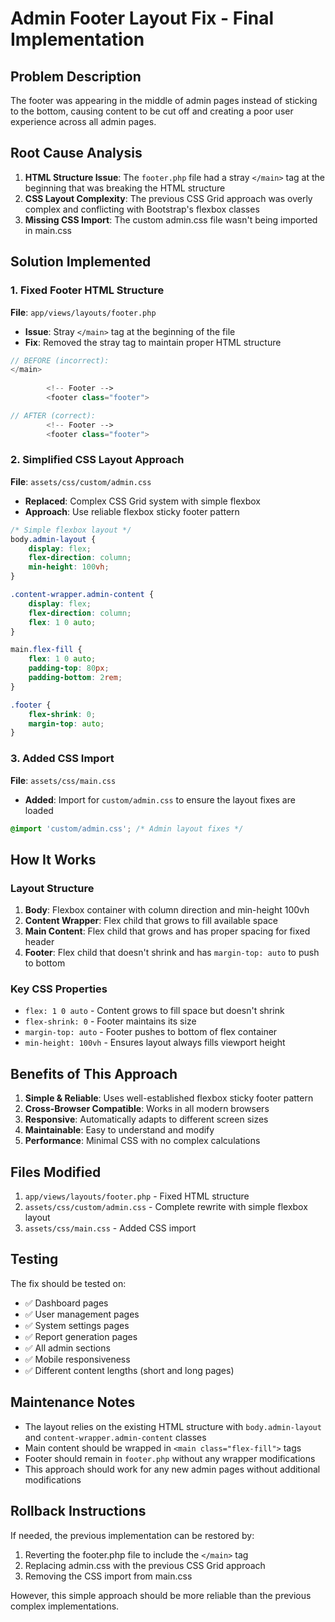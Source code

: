 # Admin Footer Layout Fix - Final Implementation

## Problem Description
The footer was appearing in the middle of admin pages instead of sticking to the bottom, causing content to be cut off and creating a poor user experience across all admin pages.

## Root Cause Analysis
1. **HTML Structure Issue**: The `footer.php` file had a stray `</main>` tag at the beginning that was breaking the HTML structure
2. **CSS Layout Complexity**: The previous CSS Grid approach was overly complex and conflicting with Bootstrap's flexbox classes
3. **Missing CSS Import**: The custom admin.css file wasn't being imported in main.css

## Solution Implemented

### 1. Fixed Footer HTML Structure
**File**: `app/views/layouts/footer.php`
- **Issue**: Stray `</main>` tag at the beginning of the file
- **Fix**: Removed the stray tag to maintain proper HTML structure

```php
// BEFORE (incorrect):
</main>
        
        <!-- Footer -->
        <footer class="footer">

// AFTER (correct):
        <!-- Footer -->
        <footer class="footer">
```

### 2. Simplified CSS Layout Approach  
**File**: `assets/css/custom/admin.css`
- **Replaced**: Complex CSS Grid system with simple flexbox
- **Approach**: Use reliable flexbox sticky footer pattern

```css
/* Simple flexbox layout */
body.admin-layout {
    display: flex;
    flex-direction: column;
    min-height: 100vh;
}

.content-wrapper.admin-content {
    display: flex;
    flex-direction: column;
    flex: 1 0 auto;
}

main.flex-fill {
    flex: 1 0 auto;
    padding-top: 80px;
    padding-bottom: 2rem;
}

.footer {
    flex-shrink: 0;
    margin-top: auto;
}
```

### 3. Added CSS Import
**File**: `assets/css/main.css`
- **Added**: Import for `custom/admin.css` to ensure the layout fixes are loaded

```css
@import 'custom/admin.css'; /* Admin layout fixes */
```

## How It Works

### Layout Structure
1. **Body**: Flexbox container with column direction and min-height 100vh
2. **Content Wrapper**: Flex child that grows to fill available space
3. **Main Content**: Flex child that grows and has proper spacing for fixed header
4. **Footer**: Flex child that doesn't shrink and has `margin-top: auto` to push to bottom

### Key CSS Properties
- `flex: 1 0 auto` - Content grows to fill space but doesn't shrink
- `flex-shrink: 0` - Footer maintains its size
- `margin-top: auto` - Footer pushes to bottom of flex container
- `min-height: 100vh` - Ensures layout always fills viewport height

## Benefits of This Approach

1. **Simple & Reliable**: Uses well-established flexbox sticky footer pattern
2. **Cross-Browser Compatible**: Works in all modern browsers
3. **Responsive**: Automatically adapts to different screen sizes
4. **Maintainable**: Easy to understand and modify
5. **Performance**: Minimal CSS with no complex calculations

## Files Modified

1. `app/views/layouts/footer.php` - Fixed HTML structure
2. `assets/css/custom/admin.css` - Complete rewrite with simple flexbox layout
3. `assets/css/main.css` - Added CSS import

## Testing

The fix should be tested on:
- ✅ Dashboard pages
- ✅ User management pages  
- ✅ System settings pages
- ✅ Report generation pages
- ✅ All admin sections
- ✅ Mobile responsiveness
- ✅ Different content lengths (short and long pages)

## Maintenance Notes

- The layout relies on the existing HTML structure with `body.admin-layout` and `content-wrapper.admin-content` classes
- Main content should be wrapped in `<main class="flex-fill">` tags
- Footer should remain in `footer.php` without any wrapper modifications
- This approach should work for any new admin pages without additional modifications

## Rollback Instructions

If needed, the previous implementation can be restored by:
1. Reverting the footer.php file to include the `</main>` tag
2. Replacing admin.css with the previous CSS Grid approach
3. Removing the CSS import from main.css

However, this simple approach should be more reliable than the previous complex implementations.
